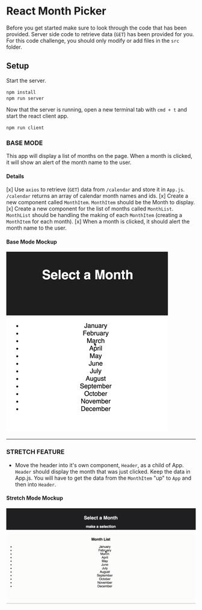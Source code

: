 # React Month Picker

Before you get started make sure to look through the code that has been provided. Server side code to retrieve data (`GET`) has been provided for you. For this code challenge, you should only modify or add files in the `src` folder.

## Setup

Start the server.

```terminal
npm install
npm run server
```

Now that the server is running, open a new terminal tab with `cmd + t` and start the react client app.

```terminal
npm run client
```

### BASE MODE

This app will display a list of months on the page. When a month is clicked, it will show an alert of the month name to the user.

#### Details

[x] Use `axios` to retrieve (`GET`) data from `/calendar` and store it in `App.js`. `/calendar` returns an array of calendar month names and ids.
[x] Create a new component called `MonthItem`. `MonthItem` should be the Month to display.
[x] Create a new component for the list of months called `MonthList`. `MonthList` should be handling the making of each `MonthItem` (creating a `MonthItem` for each month).
[x] When a month is clicked, it should alert the month name to the user.

#### Base Mode Mockup

![Base Mode Mockup](wireframes/base-solution.gif)

---

### STRETCH FEATURE

- Move the header into it's own component, `Header`, as a child of App. `Header` should display the month that was just clicked. Keep the data in App.js. You will have to get the data from the `MonthItem` "up" to `App` and then into `Header`.

#### Stretch Mode Mockup

![Stretch Mode Mockup](wireframes/stretch-solution.gif)
